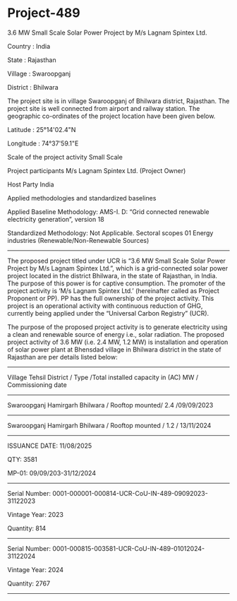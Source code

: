 # Project-489
3.6 MW Small Scale Solar Power Project by M/s Lagnam Spintex Ltd.

Country : India

State : Rajasthan

Village : Swaroopganj

District : Bhilwara

The project site is in village Swaroopganj of Bhilwara district, Rajasthan. The project site is well
connected from airport and railway station. The geographic co-ordinates of the project location
have been given below.

Latitude : 25°14'02.4"N

Longitude : 74°37'59.1"E


Scale of the project activity Small Scale

Project participants M/s Lagnam Spintex Ltd. (Project Owner)

Host Party India

Applied methodologies and
standardized baselines

Applied Baseline Methodology:
AMS-I. D: “Grid connected renewable electricity
generation”, version 18

Standardized Methodology: Not Applicable.
Sectoral scopes 01 Energy industries
(Renewable/Non-Renewable Sources)
________________
The proposed project titled under UCR is “3.6 MW Small Scale Solar Power Project by M/s Lagnam
Spintex Ltd.”, which is a grid-connected solar power project located in the district Bhilwara, in the
state of Rajasthan, in India. The purpose of this power is for captive consumption. The promoter of the
project activity is ‘M/s Lagnam Spintex Ltd.’ (hereinafter called as Project Proponent or PP). PP has
the full ownership of the project activity. This project is an operational activity with continuous
reduction of GHG, currently being applied under the “Universal Carbon Registry” (UCR).

The purpose of the proposed project activity is to generate electricity using a clean and renewable
source of energy i.e., solar radiation. The proposed project activity of 3.6 MW (i.e. 2.4 MW, 1.2 MW)
is installation and operation of solar power plant at Bhensdad village in Bhilwara district in the state of
Rajasthan are per details listed below:
_____________
Village Tehsil District / Type /Total installed capacity in (AC) MW / Commissioning date
______________
Swaroopganj Hamirgarh Bhilwara / Rooftop mounted/ 2.4 /09/09/2023
_______________
Swaroopganj Hamirgarh Bhilwara / Rooftop mounted / 1.2 / 13/11/2024
________________
ISSUANCE DATE: 11/08/2025

QTY: 3581

MP-01: 09/09/203-31/12/2024
____________
Serial Number: 0001-000001-000814-UCR-CoU-IN-489-09092023-31122023

Vintage Year: 2023

Quantity: 814
___________
Serial Number: 0001-000815-003581-UCR-CoU-IN-489-01012024-31122024

Vintage Year: 2024

Quantity: 2767
_______________
